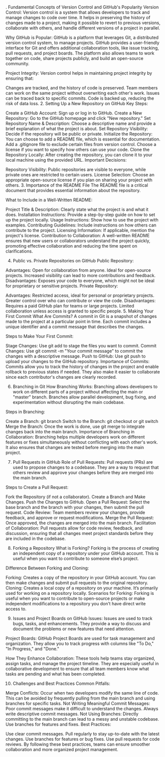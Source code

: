 . Fundamental Concepts of Version Control and GitHub's Popularity
Version Control: Version control is a system that allows developers to track and manage changes to code over time. It helps in preserving the history of changes made to a project, making it possible to revert to previous versions, collaborate with others, and handle different versions of a project in parallel.

Why GitHub is Popular: GitHub is a platform that leverages Git, a distributed version control system, to manage projects. GitHub provides a user-friendly interface for Git and offers additional collaboration tools, like issue tracking, pull requests, and project boards. The platform also allows teams to work together on code, share projects publicly, and build an open-source community.

Project Integrity: Version control helps in maintaining project integrity by ensuring that:

Changes are tracked, and the history of code is preserved.
Team members can work on the same project without overwriting each other's work.
Issues can be traced back to specific commits.
Code is backed up, reducing the risk of data loss.
2. Setting Up a New Repository on GitHub
Key Steps:

Create a GitHub Account: Sign up or log in to GitHub.
Create a New Repository: Go to the GitHub homepage and click "New repository."
Set Repository Name & Description: Choose a descriptive name and provide a brief explanation of what the project is about.
Set Repository Visibility: Decide if the repository will be public or private.
Initialize the Repository:
You can choose to add a README file, which is essential for documentation.
Add a .gitignore file to exclude certain files from version control.
Choose a license if you want to specify how others can use your code.
Clone the Repository Locally: After creating the repository, you can clone it to your local machine using the provided URL.
Important Decisions:

Repository Visibility: Public repositories are visible to everyone, while private ones are restricted to certain users.
License Selection: Choose an appropriate open-source license if you plan on sharing your project with others.
3. Importance of the README File
The README file is a critical document that provides essential information about the repository.

What to Include in a Well-Written README:

Project Title & Description: Clearly state what the project is and what it does.
Installation Instructions: Provide a step-by-step guide on how to set up the project locally.
Usage Instructions: Show how to use the project with examples.
Contributing Guidelines: Include instructions on how others can contribute to the project.
Licensing Information: If applicable, mention the project's license.
Contribution to Collaboration: A well-written README ensures that new users or collaborators understand the project quickly, promoting effective collaboration and reducing the time spent on clarifications.

4. Public vs. Private Repositories on GitHub
Public Repository:

Advantages:
Open for collaboration from anyone.
Ideal for open-source projects.
Increased visibility can lead to more contributions and feedback.
Disadvantages:
Exposes your code to everyone, which might not be ideal for proprietary or sensitive projects.
Private Repository:

Advantages:
Restricted access, ideal for personal or proprietary projects.
Greater control over who can contribute or view the code.
Disadvantages:
Requires a paid GitHub plan for teams or large projects.
Limited collaboration unless access is granted to specific people.
5. Making Your First Commit
What Are Commits? A commit in Git is a snapshot of changes made to the project at a particular point in time. Each commit includes a unique identifier and a commit message that describes the changes.

Steps to Make Your First Commit:

Stage Changes: Use git add <file> to stage the files you want to commit.
Commit Changes: Use git commit -m "Your commit message" to commit the changes with a descriptive message.
Push to GitHub: Use git push to upload your changes to the GitHub repository.
Importance of Commits: Commits allow you to track the history of changes in the project and enable rollback to previous states if needed. They also make it easier to collaborate since each contributor's changes are clearly recorded.

6. Branching in Git
How Branching Works: Branching allows developers to work on different parts of a project without affecting the main or "master" branch. Branches allow parallel development, bug fixing, and experimentation without disrupting the main codebase.

Steps in Branching:

Create a Branch: git branch <branch-name>
Switch to the Branch: git checkout <branch-name> or git switch <branch-name>
Merge the Branch: Once the work is done, use git merge <branch-name> to integrate changes back into the main branch.
Importance of Branching in Collaboration: Branching helps multiple developers work on different features or fixes simultaneously without conflicting with each other's work. It also ensures that changes are tested before merging into the main project.

7. Pull Requests in GitHub
Role of Pull Requests: Pull requests (PRs) are used to propose changes to a codebase. They are a way to request that others review and approve your changes before they are merged into the main branch.

Steps to Create a Pull Request:

Fork the Repository (if not a collaborator).
Create a Branch and Make Changes.
Push the Changes to GitHub.
Open a Pull Request: Select the base branch and the branch with your changes, then submit the pull request.
Code Review: Team members review your changes, provide feedback, and approve or request modifications.
Merge the Pull Request: Once approved, the changes are merged into the main branch.
Facilitation of Collaboration: Pull requests allow for code review, feedback, and discussion, ensuring that all changes meet project standards before they are included in the codebase.

8. Forking a Repository
What is Forking? Forking is the process of creating an independent copy of a repository under your GitHub account. This is useful when you want to contribute to someone else’s project.

Difference Between Forking and Cloning:

Forking: Creates a copy of the repository in your GitHub account. You can then make changes and submit pull requests to the original repository.
Cloning: Creates a local copy of a repository on your machine. It’s primarily used for working on a repository locally.
Scenarios for Forking: Forking is useful when you want to contribute to open-source projects or make independent modifications to a repository you don't have direct write access to.

9. Issues and Project Boards on GitHub
Issues: Issues are used to track bugs, tasks, and enhancements. They provide a way to discuss and document the problems or new features that need attention.

Project Boards: GitHub Project Boards are used for task management and organization. They allow you to track progress with columns like "To Do," "In Progress," and "Done."

How They Enhance Collaboration: These tools help teams stay organized, assign tasks, and manage the project timeline. They are especially useful in collaborative development to ensure that all team members know what tasks are pending and what has been completed.

10. Challenges and Best Practices
Common Pitfalls:

Merge Conflicts: Occur when two developers modify the same line of code. This can be avoided by frequently pulling from the main branch and using branches for specific tasks.
Not Writing Meaningful Commit Messages: Poor commit messages make it difficult to understand the changes. Always write descriptive commit messages.
Not Using Branches: Directly committing to the main branch can lead to a messy and unstable codebase. Use branches for features and fixes.
Best Practices:

Use clear commit messages.
Pull regularly to stay up-to-date with the latest changes.
Use branches for features or bug fixes.
Use pull requests for code reviews.
By following these best practices, teams can ensure smoother collaboration and more organized project management.







